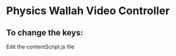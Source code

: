 # Physics Wallah Video Controller

## To change the keys:

Edit the contentScript.js file

```javascript

```
